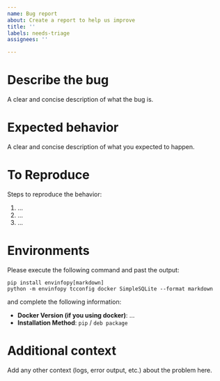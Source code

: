 ```yaml
---
name: Bug report
about: Create a report to help us improve
title: ''
labels: needs-triage
assignees: ''

---
```


# Describe the bug
A clear and concise description of what the bug is.


# Expected behavior
A clear and concise description of what you expected to happen.


# To Reproduce
Steps to reproduce the behavior:

1. …
2. …
3. …


# Environments
Please execute the following command and past the output:

```
pip install envinfopy[markdown]
python -m envinfopy tcconfig docker SimpleSQLite --format markdown
```

and complete the following information:

- **Docker Version (if you using docker)**: ...
- **Installation Method**: `pip` / `deb package`


# Additional context
Add any other context (logs, error output, etc.) about the problem here.
